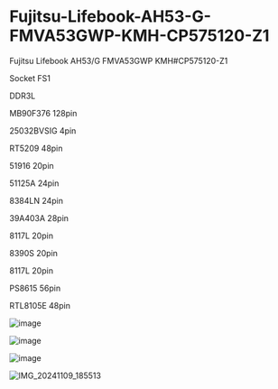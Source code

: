 # Fujitsu-Lifebook-AH53-G-FMVA53GWP-KMH-CP575120-Z1
Fujitsu Lifebook AH53/G FMVA53GWP KMH#CP575120-Z1

Socket FS1

DDR3L


MB90F376 128pin

25032BVSIG 4pin

RT5209 48pin

51916 20pin

51125A 24pin

8384LN 24pin

39A403A 28pin

8117L 20pin

8390S 20pin

8117L 20pin

PS8615 56pin

RTL8105E 48pin

![image](https://github.com/user-attachments/assets/0d7871a9-4f7b-4836-815e-4ea72352abb2)

![image](https://github.com/user-attachments/assets/a6219fc7-2cf5-489c-9969-1ff5a4affddf)

![image](https://github.com/user-attachments/assets/369af5d5-341a-4e14-b30d-8dd94a7b4277)

![IMG_20241109_185513](https://github.com/user-attachments/assets/74e2cabe-72cb-432d-bdcd-c7dbb1b1dc0f)

